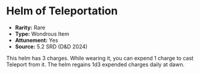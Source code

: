 # Helm of Teleportation

- **Rarity:** Rare
- **Type:** Wondrous Item
- **Attunement:** Yes
- **Source:** 5.2 SRD (D&D 2024)

This helm has 3 charges. While wearing it, you can expend 1 charge to cast Teleport from it. The helm regains 1d3 expended charges daily at dawn.
